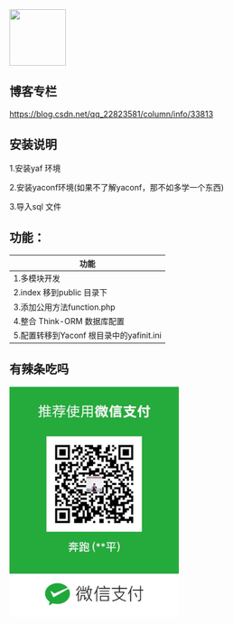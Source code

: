 
<img src="https://img-blog.csdnimg.cn/20190215102400434.jpeg" width = "100" height = "100" div align=center />

## 博客专栏
https://blog.csdn.net/qq_22823581/column/info/33813

## 安装说明

1.安装yaf 环境

2.安装yaconf环境(如果不了解yaconf，那不如多学一个东西)

3.导入sql 文件

## 功能：

| 功能 | 
| ------ |
| 1.多模块开发 | 
| 2.index 移到public 目录下 | 
| 3.添加公用方法function.php | 
| 4.整合 Think-ORM 数据库配置 | 
| 5.配置转移到Yaconf 根目录中的yafinit.ini| 


## 有辣条吃吗

<img src="https://github.com/liaoshengping/yaf_init/raw/master/wx.jpg" width = "300" div align=center />





